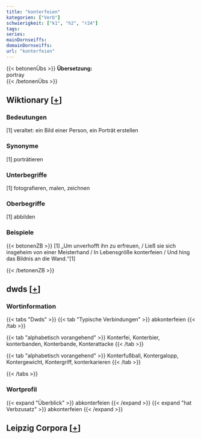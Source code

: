 ```yaml
---
title: "konterfeien"
kategorien: ["Verb"]
schwierigkeit: ["k1", "h2", "r24"]
tags:
series:
mainDornseiffs:
domainDornseiffs:
url: "konterfeien"
---
```


{{< betonenÜbs >}}
**Übersetzung:**  
portray  
{{< /betonenÜbs >}}

## Wiktionary [[+](https://de.wiktionary.org/wiki/konterfeien)]

### Bedeutungen
[1] veraltet: ein Bild einer Person, ein Porträt erstellen  

### Synonyme
[1] porträtieren  

### Unterbegriffe
[1] fotografieren, malen, zeichnen  

### Oberbegriffe
[1] abbilden  

### Beispiele
{{< betonenZB >}}
[1] „Um unverhofft ihn zu erfreuen, / Ließ sie sich insgeheim von einer Meisterhand / In Lebensgröße konterfeien / Und hing das Bildnis an die Wand.“[1]  

{{< /betonenZB >}}


## dwds [[+](https://www.dwds.de/wb/konterfeien)]

### Wortinformation
{{< tabs "Dwds" >}}
{{< tab "Typische Verbindungen" >}}
abkonterfeien
{{< /tab >}}

{{< tab "alphabetisch vorangehend" >}}
Konterfei, Konterbier, konterbanden, Konterbande, Konterattacke
{{< /tab >}}

{{< tab "alphabetisch vorangehend" >}}
Konterfußball, Kontergalopp, Kontergewicht, Kontergriff, konterkarieren
{{< /tab >}}

{{< /tabs >}}

### Wortprofil
{{< expand "Überblick" >}} abkonterfeien {{< /expand >}}
{{< expand "hat Verbzusatz" >}} abkonterfeien {{< /expand >}}

## Leipzig Corpora [[+](https://corpora.uni-leipzig.de/en/res?word=konterfeien&corpusId=deu_newscrawl-public_2018)]

